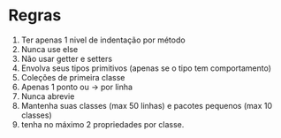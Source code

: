 # Regras

1. Ter apenas 1 nivel de indentação por método
2. Nunca use else
3. Não usar getter e setters
4. Envolva seus tipos primitivos (apenas se o tipo tem comportamento)
5. Coleções de primeira classe
6. Apenas 1 ponto ou -> por linha
7. Nunca abrevie
8. Mantenha suas classes (max 50 linhas) e pacotes pequenos (max 10 classes)
9. tenha no máximo 2 propriedades por classe.